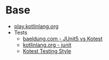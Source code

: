 # Base

- [play.kotlinlang.org](https://play.kotlinlang.org/byExample/01_introduction/01_Hello%20world)
- Tests
  - [baeldung.com - JUnit5 vs Kotest](https://www.baeldung.com/kotlin/kotest-vs-junit-5)
  - [kotlinlang.org - junit](https://kotlinlang.org/docs/jvm-test-using-junit.html#run-a-test)
  - [Kotest Testing Style](https://kotest.io/docs/framework/testing-styles.html)
